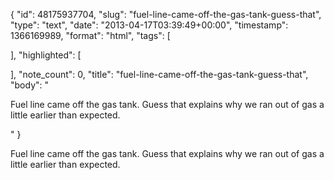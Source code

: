 {
  "id": 48175937704,
  "slug": "fuel-line-came-off-the-gas-tank-guess-that",
  "type": "text",
  "date": "2013-04-17T03:39:49+00:00",
  "timestamp": 1366169989,
  "format": "html",
  "tags": [

  ],
  "highlighted": [

  ],
  "note_count": 0,
  "title": "fuel-line-came-off-the-gas-tank-guess-that",
  "body": "<p>Fuel line came off the gas tank. Guess that explains why we ran out of gas a little earlier than expected.</p>"
}

<p>Fuel line came off the gas tank. Guess that explains why we ran out of gas a little earlier than expected.</p>